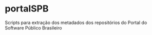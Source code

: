 # portalSPB
Scripts para extração dos metadados dos repositórios do Portal do Software Público Brasileiro
